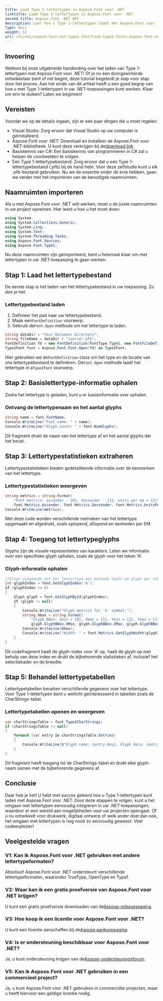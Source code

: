 ```yaml
---
title: Laad Type 1-lettertypen in Aspose.Font voor .NET
linktitle: Laad Type 1-lettertypen in Aspose.Font voor .NET
second_title: Aspose.Font .NET API
description: Leer hoe u Type 1-lettertypen laadt met Aspose.Font voor .NET met onze stapsgewijze handleiding. Perfect voor ontwikkelaars die het omgaan met lettertypen in .NET-toepassingen onder de knie willen krijgen.
type: docs
weight: 12
url: /nl/net/aspose-font-net-type1-font/load-type1-fonts-aspose-font-net/
---
```

## Invoering
Welkom bij onze uitgebreide handleiding over het laden van Type 1-lettertypen met Aspose.Font voor .NET! Of je nu een doorgewinterde ontwikkelaar bent of net begint, deze tutorial begeleidt je stap voor stap door het proces. Aan het einde van dit artikel heeft u een goed begrip van hoe u met Type 1-lettertypen in uw .NET-toepassingen kunt werken. Klaar om erin te duiken? Laten we beginnen!
## Vereisten
Voordat we op de details ingaan, zijn er een paar dingen die u moet regelen:
- Visual Studio: Zorg ervoor dat Visual Studio op uw computer is geïnstalleerd.
-  Aspose.Font voor .NET: Download en installeer de Aspose.Font voor .NET-bibliotheek. U kunt deze verkrijgen bij de[download link](https://releases.aspose.com/font/net/).
- Basiskennis van C#: Een basiskennis van programmeren in C# zal u helpen de voorbeelden te volgen.
- Een Type 1-lettertypebestand: Zorg ervoor dat u een Type 1-lettertypebestand (.pfb) bij de hand hebt. Voor deze zelfstudie kunt u elk .pfb-bestand gebruiken.
Nu we de essentie onder de knie hebben, gaan we verder met het importeren van de benodigde naamruimten.
## Naamruimten importeren
Als u met Aspose.Font voor .NET wilt werken, moet u de juiste naamruimten in uw project opnemen. Hier leest u hoe u het moet doen:
```csharp
using System;
using System.Collections.Generic;
using System.Linq;
using System.Text;
using System.Threading.Tasks;
using Aspose.Font.Sources;
using Aspose.Font.Type1;
```
Nu deze naamruimten zijn geïmporteerd, bent u helemaal klaar om met lettertypen in uw .NET-toepassing te gaan werken.
## Stap 1: Laad het lettertypebestand
De eerste stap is het laden van het lettertypebestand in uw toepassing. Zo doe je het:
### Lettertypebestand laden
1. Definieer het pad naar uw lettertypebestand.
2.  Maak een`FontDefinition` voorwerp.
3.  Gebruik de`Font.Open` methode om het lettertype te laden.
```csharp
string dataDir = "Your Document Directory";
string fileName = dataDir + "courier.pfb";
FontDefinition fd = new FontDefinition(FontType.Type1, new FontFileDefinition("pfb", new FileSystemStreamSource(fileName)));
Type1Font font = Aspose.Font.Font.Open(fd) as Type1Font;
```
 Hier gebruiken we de`FontDefinition` class om het type en de locatie van ons lettertypebestand te definiëren. De`Font.Open` methode laadt het lettertype in a`Type1Font` voorwerp.
## Stap 2: Basislettertype-informatie ophalen
Zodra het lettertype is geladen, kunt u er basisinformatie over ophalen.
### Ontvang de lettertypenaam en het aantal glyphs
```csharp
string name = font.FontName;
Console.WriteLine("Font name: " + name);
Console.WriteLine("Glyph count: " + font.NumGlyphs);
```
Dit fragment drukt de naam van het lettertype af en het aantal glyphs dat het bevat. 
## Stap 3: Lettertypestatistieken extraheren
Lettertypestatistieken bieden gedetailleerde informatie over de kenmerken van het lettertype.
### Lettertypestatistieken weergeven
```csharp
string metrics = string.Format(
    "Font metrics: ascender - {0}, descender - {1}, units per em = {2}",
    font.Metrics.Ascender, font.Metrics.Descender, font.Metrics.UnitsPerEM);
Console.WriteLine(metrics);
```
Met deze code worden verschillende metrieken van het lettertype opgemaakt en afgedrukt, zoals oplopend, aflopend en eenheden per EM.
## Stap 4: Toegang tot lettertypeglyphs
Glyphs zijn de visuele representaties van karakters. Laten we informatie over een specifieke glyph ophalen, zoals de glyph voor het teken 'A'.
### Glyph-informatie ophalen
```csharp
//Ervan uitgaande dat het lettertype een methode heeft om glyph per teken of index te verkrijgen
int glyphIndex = font.GetGlyphIndex('A');
if (glyphIndex >= 0)
{
    Glyph glyph = font.GetGlyphById(glyphIndex);
    if (glyph != null)
    {
        Console.WriteLine("Glyph metrics for 'A' symbol:");
        string bbox = string.Format(
            "Glyph BBox: Xmin = {0}, Xmax = {1}, Ymin = {2}, Ymax = {3}",
            glyph.GlyphBBox.XMin, glyph.GlyphBBox.XMax, glyph.GlyphBBox.YMin, glyph.GlyphBBox.YMax);
        Console.WriteLine(bbox);
        Console.WriteLine("Width: " + font.Metrics.GetGlyphWidth(glyphIndex));
    }
}
```
Dit codefragment haalt de glyph-index voor 'A' op, haalt de glyph op met behulp van deze index en drukt de bijbehorende statistieken af, inclusief het selectiekader en de breedte.
## Stap 5: Behandel lettertypetabellen
Lettertypetabellen bevatten verschillende gegevens over het lettertype. Voor Type 1-lettertypen bent u wellicht geïnteresseerd in tabellen zoals de CharStrings-tabel.
### Lettertypetabellen openen en weergeven
```csharp
var charStringsTable = font.Type1CharStrings;
if (charStringsTable != null)
{
    foreach (var entry in charStringsTable.Entries)
    {
        Console.WriteLine($"Glyph name: {entry.Key}, Glyph data: {entry.Value}");
    }
}
```
Dit fragment heeft toegang tot de CharStrings-tabel en drukt elke glyph-naam samen met de bijbehorende gegevens af.
## Conclusie
Daar heb je het! U hebt met succes geleerd hoe u Type 1-lettertypen kunt laden met Aspose.Font voor .NET. Door deze stappen te volgen, kunt u het omgaan met lettertypen eenvoudig integreren in uw .NET-toepassingen, waardoor er een wereld aan mogelijkheden voor uw projecten opengaat. Of u nu ontwikkelt voor drukwerk, digitaal ontwerp of welk ander doel dan ook, het omgaan met lettertypen is nog nooit zo eenvoudig geweest. Veel codeerplezier!
## Veelgestelde vragen
### V1: Kan ik Aspose.Font voor .NET gebruiken met andere lettertypeformaten?
Absoluut! Aspose.Font voor .NET ondersteunt verschillende lettertypeformaten, waaronder TrueType, OpenType en Type1.
### V2: Waar kan ik een gratis proefversie van Aspose.Font voor .NET krijgen?
 U kunt een gratis proefversie downloaden van de[Aspose-releasespagina](https://releases.aspose.com/).
### V3: Hoe koop ik een licentie voor Aspose.Font voor .NET?
 U kunt een licentie aanschaffen bij de[Aspose aankooppagina](https://purchase.aspose.com/buy).
### V4: Is er ondersteuning beschikbaar voor Aspose.Font voor .NET?
 Ja, u kunt ondersteuning krijgen van de[Aspose-ondersteuningsforum](https://forum.aspose.com/c/font/41).
### V5: Kan ik Aspose.Font voor .NET gebruiken in een commercieel project?
Ja, u kunt Aspose.Font voor .NET gebruiken in commerciële projecten, maar u heeft hiervoor een geldige licentie nodig.